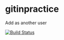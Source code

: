 # gitinpractice
Add as another user

[![Build Status](https://travis-ci.org/samuel-liyi/gitinpractice.svg?branch=master)](https://travis-ci.org/samuel-liyi/gitinpractice)    

